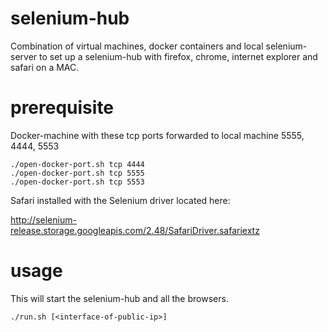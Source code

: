 # selenium-hub
Combination of virtual machines, docker containers and local selenium-server to set up a selenium-hub with firefox, chrome, internet explorer and safari on a MAC.
# prerequisite
Docker-machine with these tcp ports forwarded to local machine 5555, 4444, 5553
```
./open-docker-port.sh tcp 4444
./open-docker-port.sh tcp 5555
./open-docker-port.sh tcp 5553
```
Safari installed with the Selenium driver located here:

http://selenium-release.storage.googleapis.com/2.48/SafariDriver.safariextz
# usage
This will start the selenium-hub and all the browsers.
```
./run.sh [<interface-of-public-ip>]
```
